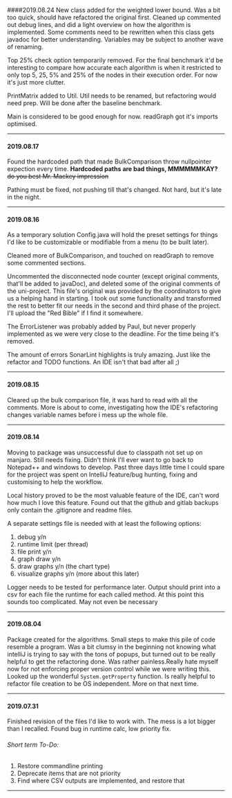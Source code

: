 
####2019.08.24
New class added for the weighted lower bound. Was a bit too quick, should have refactored the original first. Cleaned up commented out debug lines, and did a light overview on how the algorithm is implemented. Some comments need to be rewritten when this class gets javadoc for better understanding. Variables may be subject to another wave of renaming.

Top 25% check option temporarily removed. For the final benchmark it'd be interesting to compare how accurate each algorithm is when it restricted to only top 5, 25, 5% and 25% of the nodes in their execution order. For now it's just more clutter.

PrintMatrix added to Util. Util needs to be renamed, but refactoring would need prep. Will be done after the baseline benchmark.

Main is considered to be good enough for now.
readGraph got it's imports optimised.
 
----
#### 2019.08.17
Found the hardcoded path that made BulkComparison throw nullpointer expection every time. **Hardcoded paths are bad things, MMMMMMKAY?** ~~do you best Mr. Mackey impression~~

Pathing must be fixed, not pushing till that's changed. Not hard, but it's late in the night.

----
#### 2019.08.16
As a temporary solution Config.java will hold the preset settings for things I'd like to be customizable or modifiable from a menu (to be built later).

Cleaned more of BulkComparison, and touched on readGraph to remove some commented sections.

Uncommented the disconnected node counter (except original comments, that'll be added to javaDoc), and deleted some of the original comments of the uni-project. This file's original was provided by the coordinators to give us a helping hand in starting. I took out some functionality and transformed the rest to better fit our needs in the second and third phase of the project. I'll upload the "Red Bible" if I find it somewhere.

The ErrorListener was probably added by Paul, but never properly implemented as we were very close to the deadline. For the time being it's removed.

The amount of errors SonarLint highlights is truly amazing. Just like the refactor and TODO functions. An IDE isn't that bad after all ;)
  

----
#### 2019.08.15
Cleared up the bulk comparison file, it was hard to read with all the comments. More is about to come, investigating how the IDE's refactoring changes variable names before i mess up the whole file.

----
#### 2019.08.14
Moving to package was unsuccessful due to classpath not set up on manjaro. Still needs fixing.
Didn't think I'll ever want to go back to Notepad++ and windows to develop. Past three days little time I could spare for the project was spent on IntelliJ feature/bug hunting, fixing and customising to help the workflow.

Local history proved to be the most valuable feature of the IDE, can't word how much I love this feature.
Found out that the github and gitlab backups only contain the .gitignore and readme files.

A separate settings file is needed with at least the following options:
1. debug y/n
2. runtime limit (per thread)
3. file print y/n
4. graph draw y/n
5. draw graphs y/n (the chart type)
6. visualize graphs y/n (more about this later)

Logger needs to be tested for performance later. Output should print into a csv for each file the runtime for each called method. At this point this sounds too complicated. May not even be necessary

----
#### 2019.08.04
Package created for the algorithms. Small steps to make this pile of code resemble a program. Was a bit clumsy in the beginning not knowing what intelliJ is trying to say with the tons of popups, but turned out to be really helpful to get the refactoring done. Was rather painless.Really hate myself now for not enforcing proper version control while we were writing this.<br>
Looked up the wonderful `System.getProperty` function. Is really helpful to refactor file creation to be OS independent. More on that next time.   
 
----
#### 2019.07.31
Finished revision of the files I'd like to work with. The mess is a lot bigger than I recalled.
Found bug in runtime calc, low priority fix.
###### Short term To-Do: <br>
1. Restore commandline printing
2. Deprecate items that are not priority
3. Find where CSV outputs are implemented, and restore that
----